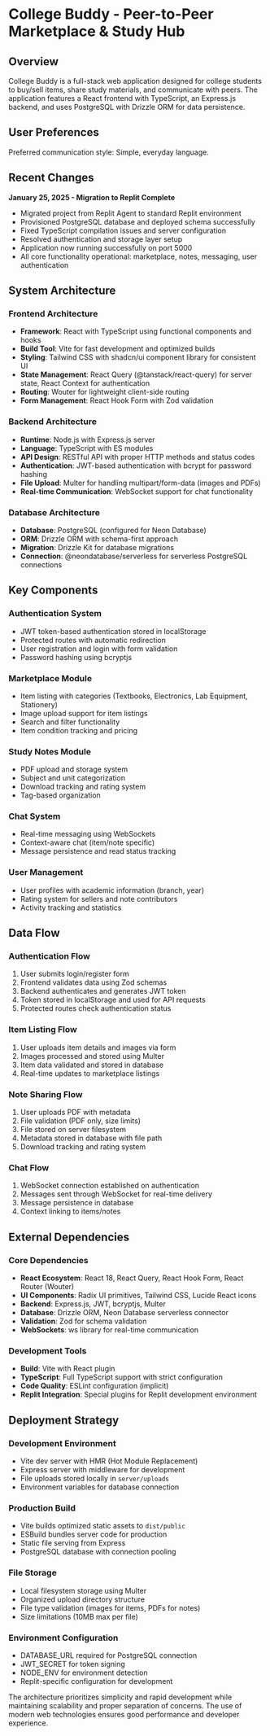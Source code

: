 # College Buddy - Peer-to-Peer Marketplace & Study Hub

## Overview

College Buddy is a full-stack web application designed for college students to buy/sell items, share study materials, and communicate with peers. The application features a React frontend with TypeScript, an Express.js backend, and uses PostgreSQL with Drizzle ORM for data persistence.

## User Preferences

Preferred communication style: Simple, everyday language.

## Recent Changes

**January 25, 2025 - Migration to Replit Complete**
- Migrated project from Replit Agent to standard Replit environment
- Provisioned PostgreSQL database and deployed schema successfully  
- Fixed TypeScript compilation issues and server configuration
- Resolved authentication and storage layer setup
- Application now running successfully on port 5000
- All core functionality operational: marketplace, notes, messaging, user authentication

## System Architecture

### Frontend Architecture
- **Framework**: React with TypeScript using functional components and hooks
- **Build Tool**: Vite for fast development and optimized builds
- **Styling**: Tailwind CSS with shadcn/ui component library for consistent UI
- **State Management**: React Query (@tanstack/react-query) for server state, React Context for authentication
- **Routing**: Wouter for lightweight client-side routing
- **Form Management**: React Hook Form with Zod validation

### Backend Architecture
- **Runtime**: Node.js with Express.js server
- **Language**: TypeScript with ES modules
- **API Design**: RESTful API with proper HTTP methods and status codes
- **Authentication**: JWT-based authentication with bcrypt for password hashing
- **File Upload**: Multer for handling multipart/form-data (images and PDFs)
- **Real-time Communication**: WebSocket support for chat functionality

### Database Architecture
- **Database**: PostgreSQL (configured for Neon Database)
- **ORM**: Drizzle ORM with schema-first approach
- **Migration**: Drizzle Kit for database migrations
- **Connection**: @neondatabase/serverless for serverless PostgreSQL connections

## Key Components

### Authentication System
- JWT token-based authentication stored in localStorage
- Protected routes with automatic redirection
- User registration and login with form validation
- Password hashing using bcryptjs

### Marketplace Module
- Item listing with categories (Textbooks, Electronics, Lab Equipment, Stationery)
- Image upload support for item listings
- Search and filter functionality
- Item condition tracking and pricing

### Study Notes Module
- PDF upload and storage system
- Subject and unit categorization
- Download tracking and rating system
- Tag-based organization

### Chat System
- Real-time messaging using WebSockets
- Context-aware chat (item/note specific)
- Message persistence and read status tracking

### User Management
- User profiles with academic information (branch, year)
- Rating system for sellers and note contributors
- Activity tracking and statistics

## Data Flow

### Authentication Flow
1. User submits login/register form
2. Frontend validates data using Zod schemas
3. Backend authenticates and generates JWT token
4. Token stored in localStorage and used for API requests
5. Protected routes check authentication status

### Item Listing Flow
1. User uploads item details and images via form
2. Images processed and stored using Multer
3. Item data validated and stored in database
4. Real-time updates to marketplace listings

### Note Sharing Flow
1. User uploads PDF with metadata
2. File validation (PDF only, size limits)
3. File stored on server filesystem
4. Metadata stored in database with file path
5. Download tracking and rating system

### Chat Flow
1. WebSocket connection established on authentication
2. Messages sent through WebSocket for real-time delivery
3. Message persistence in database
4. Context linking to items/notes

## External Dependencies

### Core Dependencies
- **React Ecosystem**: React 18, React Query, React Hook Form, React Router (Wouter)
- **UI Components**: Radix UI primitives, Tailwind CSS, Lucide React icons
- **Backend**: Express.js, JWT, bcryptjs, Multer
- **Database**: Drizzle ORM, Neon Database serverless connector
- **Validation**: Zod for schema validation
- **WebSockets**: ws library for real-time communication

### Development Tools
- **Build**: Vite with React plugin
- **TypeScript**: Full TypeScript support with strict configuration
- **Code Quality**: ESLint configuration (implicit)
- **Replit Integration**: Special plugins for Replit development environment

## Deployment Strategy

### Development Environment
- Vite dev server with HMR (Hot Module Replacement)
- Express server with middleware for development
- File uploads stored locally in `server/uploads`
- Environment variables for database connection

### Production Build
- Vite builds optimized static assets to `dist/public`
- ESBuild bundles server code for production
- Static file serving from Express
- PostgreSQL database with connection pooling

### File Storage
- Local filesystem storage using Multer
- Organized upload directory structure
- File type validation (images for items, PDFs for notes)
- Size limitations (10MB max per file)

### Environment Configuration
- DATABASE_URL required for PostgreSQL connection
- JWT_SECRET for token signing
- NODE_ENV for environment detection
- Replit-specific configuration for development

The architecture prioritizes simplicity and rapid development while maintaining scalability and proper separation of concerns. The use of modern web technologies ensures good performance and developer experience.